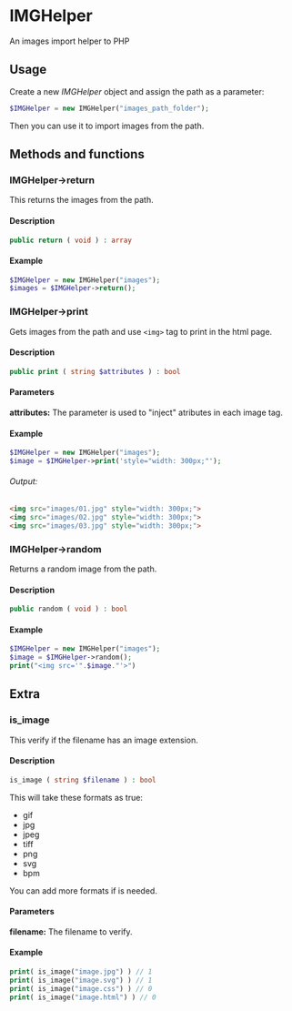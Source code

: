 # IMGHelper
An images import helper to PHP

## Usage
Create a new *IMGHelper* object and assign the path as a parameter:
```php
$IMGHelper = new IMGHelper("images_path_folder");
```
Then you can use it to import images from the path.

## Methods and functions

### IMGHelper->return
This returns the images from the path.
#### Description
```php
public return ( void ) : array
```
#### Example
```php
$IMGHelper = new IMGHelper("images");
$images = $IMGHelper->return();
```
### IMGHelper->print
Gets images from the path and use `<img>` tag to print in the html page.
#### Description
```php
public print ( string $attributes ) : bool
```
#### Parameters
**attributes:**
    The parameter is used to "inject" atributes in each image tag.
#### Example
```php
$IMGHelper = new IMGHelper("images");
$image = $IMGHelper->print('style="width: 300px;"');
```
###### Output:
```html
<img src="images/01.jpg" style="width: 300px;">
<img src="images/02.jpg" style="width: 300px;">
<img src="images/03.jpg" style="width: 300px;">
```
### IMGHelper->random
Returns a random image from the path.
#### Description
```php
public random ( void ) : bool
```
#### Example
```php
$IMGHelper = new IMGHelper("images");
$image = $IMGHelper->random();
print("<img src='".$image."'>")
```


## Extra
### is_image
This verify if the filename has an image extension.
#### Description
```php
is_image ( string $filename ) : bool
```
This will take these formats as true:
- gif
- jpg
- jpeg
- tiff
- png
- svg
- bpm

You can add more formats if is needed.
#### Parameters
**filename:**
    The filename to verify. 
#### Example
```php
print( is_image("image.jpg") ) // 1
print( is_image("image.svg") ) // 1
print( is_image("image.css") ) // 0
print( is_image("image.html") ) // 0
```
